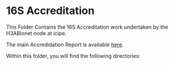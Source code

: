 # 16S Accreditation

This Folder Contains the 16S Accreditation work undertaken by the H3ABionet node at icipe. 

The main Accredidation Report is available [here](Accreditation_Report.md). 

Within this folder, you will find the following directories:



